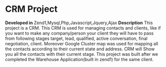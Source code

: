 CRM Project
===========
**Developed in** Zend1,Mysql,Php,Javascript,Jquery,Ajax
**Description** This project is a CRM. This CRM is used for managing contacts and clients, like if you want to make any
company/person your client they will have to pass from following stages target, lead, qualified, active conversation, final negotiation,
client.
Moreover Google Cluster map was used for mapping all the contacts according to their current state and address.
CRM will Show you all the contacts with their current stage.
This project was built after we completed the Warehouse Application(built in zend1) for the same client.
 
